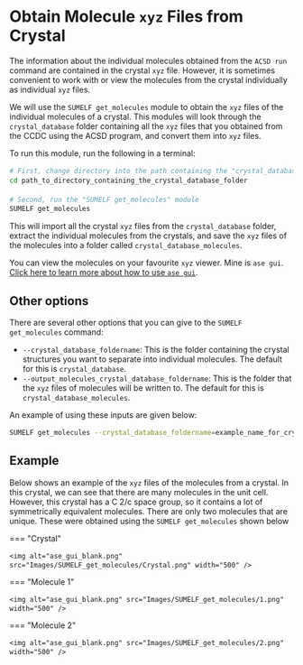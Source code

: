 # Obtain Molecule ``xyz`` Files from Crystal

The information about the individual molecules obtained from the ``ACSD run`` command are contained in the crystal ``xyz`` file. However, it is sometimes convenient to work with or view the molecules from the crystal individually as individual ``xyz`` files. 

We will use the ``SUMELF get_molecules`` module to obtain the ``xyz`` files of the individual molecules of a crystal. This modules will look through the ``crystal_database`` folder containing all the ``xyz`` files that you obtained from the CCDC using the ACSD program, and convert them into ``xyz`` files. 

To run this module, run the following in a terminal:

```bash
# First, change directory into the path containing the "crystal_database" folder
cd path_to_directory_containing_the_crystal_database_folder

# Second, run the "SUMELF get_molecules" module
SUMELF get_molecules
```

This will import all the crystal ``xyz`` files from the ``crystal_database`` folder, extract the individual molecules from the crystals, and save the ``xyz`` files of the molecules into a folder called ``crystal_database_molecules``. 

You can view the molecules on your favourite ``xyz`` viewer. Mine is ``ase gui``. [Click here to learn more about how to use ``ase gui``](https://wiki.fysik.dtu.dk/ase/ase/gui/basics.html).


## Other options

There are several other options that you can give to the ``SUMELF get_molecules`` command:

* ``--crystal_database_foldername``: This is the folder containing the crystal structures you want to separate into individual molecules. The default for this is ``crystal_database``. 
* ``--output_molecules_crystal_database_foldername``: This is the folder that the ``xyz`` files of molecules will be written to. The default for this is ``crystal_database_molecules``. 

An example of using these inputs are given below:

```bash
SUMELF get_molecules --crystal_database_foldername=example_name_for_crystal_database --output_molecules_crystal_database_foldername=example_name_for_crystal_database_molecules
```


## Example

Below shows an example of the ``xyz`` files of the molecules from a crystal. In this crystal, we can see that there are many molecules in the unit cell. However, this crystal has a C 2/c space group, so it contains a lot of symmetrically equivalent molecules. There are only two molecules that are unique. These were obtained using the ``SUMELF get_molecules`` shown below

=== "Crystal"

    <img alt="ase_gui_blank.png" src="Images/SUMELF_get_molecules/Crystal.png" width="500" />

=== "Molecule 1"

    <img alt="ase_gui_blank.png" src="Images/SUMELF_get_molecules/1.png" width="500" />

=== "Molecule 2"

    <img alt="ase_gui_blank.png" src="Images/SUMELF_get_molecules/2.png" width="500" />

